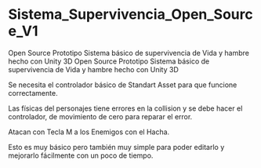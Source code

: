 # Sistema_Supervivencia_Open_Source_V1
Open Source Prototipo Sistema básico de supervivencia de Vida y hambre hecho con Unity 3D
Open Source Prototipo Sistema básico de supervivencia de Vida y hambre hecho con Unity 3D

Se necesita el controlador básico de Standart Asset para que funcione correctamente.

Las físicas del personajes tiene errores en la collision y se debe hacer el controlador, 
de movimiento de cero para reparar el error.

Atacan con Tecla M a los Enemigos con el Hacha.

Esto es  muy básico pero también muy simple para poder editarlo y mejorarlo fácilmente con un poco de tiempo.
